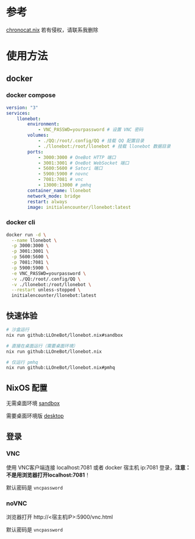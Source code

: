 # 参考

[chronocat.nix](https://github.com/Anillc/chronocat.nix) 若有侵权，请联系我删除


# 使用方法

## docker

### docker compose

```yaml
version: "3"
services:
    llonebot:
        environment:
            - VNC_PASSWD=yourpassword # 设置 VNC 密码
        volumes:
            - ./QQ:/root/.config/QQ # 挂载 QQ 配置目录
            - ./llonebot:/root/llonebot # 挂载 llonebot 数据目录
        ports:
            - 3000:3000 # OneBot HTTP 端口
            - 3001:3001 # OneBot WebSocket 端口
            - 5600:5600 # Satori 端口
            - 5900:5900 # novnc
            - 7081:7081 # vnc
            - 13000:13000 # pmhq
        container_name: llonebot
        network_mode: bridge
        restart: always
        image: initialencounter/llonebot:latest
```

### docker cli

```bash
docker run -d \
  --name llonebot \
  -p 3000:3000 \
  -p 3001:3001 \
  -p 5600:5600 \
  -p 7081:7081 \
  -p 5900:5900 \
  -e VNC_PASSWD=yourpassword \
  -v ./QQ:/root/.config/QQ \
  -v ./llonebot:/root/llonebot \
  --restart unless-stopped \
  initialencounter/llonebot:latest
```

## 快速体验

```bash
# 沙盒运行
nix run github:LLOneBot/llonebot.nix#sandbox

# 直接在桌面运行（需要桌面环境）
nix run github:LLOneBot/llonebot.nix

# 仅运行 pmhq
nix run github:LLOneBot/llonebot.nix#pmhq
```

## NixOS 配置

无需桌面环境
[sandbox](./examples/sandbox.nix)

需要桌面环境版
[desktop](./examples/sandbox.nix)

## 登录

### VNC

使用 VNC客户端连接 localhost:7081 或者 docker 宿主机 ip:7081 登录，**注意：不是用浏览器打开localhost:7081**！

默认密码是 `vncpassword`


### noVNC

浏览器打开 http://<宿主机IP>:5900/vnc.html

默认密码是 `vncpassword`
